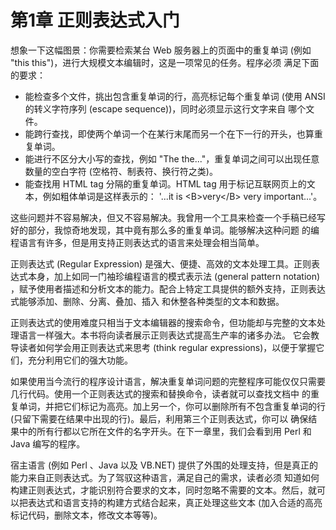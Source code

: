 # 第1章 正则表达式入门

想象一下这幅图景：你需要检索某台 Web 服务器上的页面中的重复单词 (例如 "this this")，进行大规模文本编辑时，这是一项常见的任务。程序必须
满足下面的要求：

* 能检查多个文件，挑出包含重复单词的行，高亮标记每个重复单词 (使用 ANSI 的转义字符序列 (escape sequence))，同时必须显示这行文字来自
  哪个文件。
* 能跨行查找，即使两个单词一个在某行末尾而另一个在下一行的开头，也算重复单词。
* 能进行不区分大小写的查找，例如 "The the..."，重复单词之间可以出现任意数量的空白字符 (空格符、制表符、换行符之类)。
* 能查找用 HTML tag 分隔的重复单词。HTML tag 用于标记互联网页上的文本，例如粗体单词是这样表示的：
  '...it is <B\>very</B\> very important...'。

这些问题并不容易解决，但又不容易解决。我曾用一个工具来检查一个手稿已经写好的部分，我惊奇地发现，其中竟有那么多的重复单词。能够解决这种问题
的编程语言有许多，但是用支持正则表达式的语言来处理会相当简单。

正则表达式 (Regular Expression) 是强大、便捷、高效的文本处理工具。正则表达式本身，加上如同一门袖珍编程语言的模式表示法
(general pattern notation) ，赋予使用者描述和分析文本的能力。配合上特定工具提供的额外支持，正则表达式能够添加、删除、分离、叠加、插入
和休整各种类型的文本和数据。

正则表达式的使用难度只相当于文本编辑器的搜索命令，但功能却与完整的文本处理语言一样强大。本书将向读者展示正则表达式提高生产率的诸多办法。
它会教导读者如何学会用正则表达式来思考 (think regular expressions)，以便于掌握它们，充分利用它们的强大功能。

如果使用当今流行的程序设计语言，解决重复单词问题的完整程序可能仅仅只需要几行代码。使用一个正则表达式的搜索和替换命令，读者就可以查找文档中
的重复单词，并把它们标记为高亮。加上另一个，你可以删除所有不包含重复单词的行 (只留下需要在结果中出现的行)。最后，利用第三个正则表达式，你可以
确保结果中的所有行都以它所在文件的名字开头。在下一章里，我们会看到用 Perl 和 Java 编写的程序。

宿主语言 (例如 Perl 、Java 以及 VB.NET) 提供了外围的处理支持，但是真正的能力来自正则表达式。为了驾驭这种语言，满足自己的需求，读者必须
知道如何构建正则表达式，才能识别符合要求的文本，同时忽略不需要的文本。然后，就可以把表达式和语言支持的构建方式结合起来，真正处理这些文本
(加入合适的高亮标记代码，删除文本，修改文本等等)。

